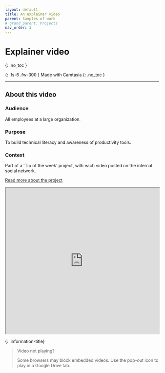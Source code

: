 ```yaml
---
layout: default
title: An explainer video
parent: Samples of work
# grand_parent: Projects
nav_order: 3
---
```


# Explainer video
{: .no_toc }

{: .fs-6 .fw-300 }
Made with Camtasia
{: .no_toc }

---
## About this video

### Audience
All employees at a large organization.

### Purpose
To build technical literacy and awareness of productivity tools.

### Context
Part of a 'Tip of the week' project, with each video posted on the internal social network.

[Read more about the project](/docs/1-projects/building-a-user-community.html)

<iframe src="https://drive.google.com/file/d/1apnyADCVad_aBdDsvfZAu1fcDLhsDwnk/preview" width="100%" height="480" allow="autoplay"></iframe>

{: .information-title}
> Video not playing?
>
> Some browsers may block embedded videos. Use the pop-out icon to play in a Google Drive tab.
